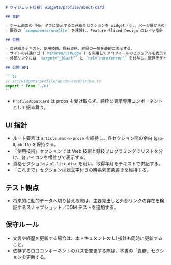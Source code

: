 ````markdown
# ウィジェット仕様: widgets/profile/about-card

## 目的

- ホーム画面の「Me」タブに表示する自己紹介セクションを widget 化し、ページ層からの責務を分離する。
- 既存の `components/profile` を移設し、Feature-Sliced Design のレイヤ指針（widgets 層）に沿った管理を行う。

## 責務

- 自己紹介テキスト、使用技術、保有資格、経歴の一覧を静的に表示する。
- サイトの共通ロゴ (`@shared/ui#Logo`) を利用してプロフィールのビジュアルを表示する。
- 外部リンクには `target="_blank"` と `rel="noreferrer"` を付与し、既存デザインを維持する。

## 公開 API

```ts
// src/widgets/profile/about-card/index.ts
export * from './ui'
```
````

- `ProfileAboutCard` は props を受け取らず、純粋な表示専用コンポーネントとして振る舞う。

## UI 指針

- ルート要素は `article.max-w-prose` を維持し、各セクション間の余白 (`gap-8`, `mb-16`) を保持する。
- 「使用技術」セクションでは Web 技術と競技プログラミングでリストを分け、各アイコンを横並びで表示する。
- 資格セクションは `ol.list-disc` を用い、取得年月をテキストで併記する。
- 「これまで」セクションは絵文字付きの時系列箇条書きを維持する。

## テスト観点

- 将来的に動的データへ切り替える際は、主要見出しと外部リンクの存在を検証するスナップショット／DOM テストを追加する。

## 保守ルール

- 文言や経歴を更新する場合は、本ドキュメントの UI 指針も同時に更新すること。
- 依存するロゴコンポーネントのパスを変更する際は、本書の「責務」セクションを更新する。

```

```
